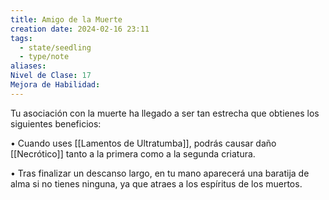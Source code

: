 ```yaml
---
title: Amigo de la Muerte
creation date: 2024-02-16 23:11
tags:
  - state/seedling
  - type/note
aliases: 
Nivel de Clase: 17
Mejora de Habilidad:
---
```

Tu asociación con la muerte ha llegado a ser tan estrecha que obtienes los siguientes beneficios:

• Cuando uses [[Lamentos de Ultratumba]], podrás causar daño [[Necrótico]] tanto a la primera como a la segunda criatura.

• Tras finalizar un descanso largo, en tu mano aparecerá una baratija de alma si no tienes ninguna,
ya que atraes a los espíritus de los muertos.

